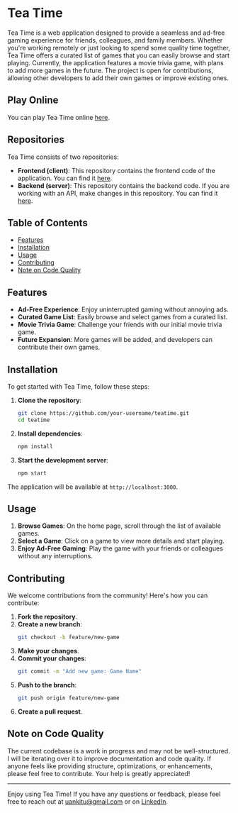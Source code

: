# Tea Time

Tea Time is a web application designed to provide a seamless and ad-free gaming experience for friends, colleagues, and family members. Whether you're working remotely or just looking to spend some quality time together, Tea Time offers a curated list of games that you can easily browse and start playing. Currently, the application features a movie trivia game, with plans to add more games in the future. The project is open for contributions, allowing other developers to add their own games or improve existing ones.

## Play Online

You can play Tea Time online [here](https://www.ttime.site/).


## Repositories

Tea Time consists of two repositories:

- **Frontend (client)**: This repository contains the frontend code of the application. You can find it [here](https://github.com/uankit/teatime-client).
- **Backend (server)**: This repository contains the backend code. If you are working with an API, make changes in this repository. You can find it [here](https://github.com/uankit/teatime-server).


## Table of Contents

- [Features](#features)
- [Installation](#installation)
- [Usage](#usage)
- [Contributing](#contributing)
- [Note on Code Quality](#note-on-code-quality)

## Features

- **Ad-Free Experience**: Enjoy uninterrupted gaming without annoying ads.
- **Curated Game List**: Easily browse and select games from a curated list.
- **Movie Trivia Game**: Challenge your friends with our initial movie trivia game.
- **Future Expansion**: More games will be added, and developers can contribute their own games.

## Installation

To get started with Tea Time, follow these steps:

1. **Clone the repository**:
    ```sh
    git clone https://github.com/your-username/teatime.git
    cd teatime
    ```

2. **Install dependencies**:
    ```sh
    npm install
    ```

3. **Start the development server**:
    ```sh
    npm start
    ```

The application will be available at `http://localhost:3000`.

## Usage

1. **Browse Games**: On the home page, scroll through the list of available games.
2. **Select a Game**: Click on a game to view more details and start playing.
3. **Enjoy Ad-Free Gaming**: Play the game with your friends or colleagues without any interruptions.

## Contributing

We welcome contributions from the community! Here's how you can contribute:

1. **Fork the repository**.
2. **Create a new branch**:
    ```sh
    git checkout -b feature/new-game
    ```
3. **Make your changes**.
4. **Commit your changes**:
    ```sh
    git commit -m "Add new game: Game Name"
    ```
5. **Push to the branch**:
    ```sh
    git push origin feature/new-game
    ```
6. **Create a pull request**.

## Note on Code Quality

The current codebase is a work in progress and may not be well-structured. I will be iterating over it to improve documentation and code quality. If anyone feels like providing structure, optimizations, or enhancements, please feel free to contribute. Your help is greatly appreciated!

---

Enjoy using Tea Time! If you have any questions or feedback, please feel free to reach out at [uankitu@gmail.com](mailto:uankitu@gmail.com) or on [LinkedIn](https://www.linkedin.com/in/uankit).
